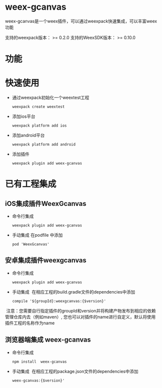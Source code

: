# weex-gcanvas
weex-gcanvas是一个weex插件，可以通过weexpack快速集成，可以丰富weex功能

支持的weexpack版本： >= 0.2.0
支持的WeexSDK版本： >= 0.10.0

# 功能

# 快速使用
- 通过weexpack初始化一个weextest工程
   ```
   weexpack create weextest
   ```
- 添加ios平台
   ```
   weexpack platform add ios
   ```
- 添加android平台
   ```
   weexpack platform add android
   ```
- 添加插件
  ```
  weexpack plugin add weex-gcanvas
  ```

# 已有工程集成
## iOS集成插件WeexGcanvas
- 命令行集成
  ```
  weexpack plugin add weex-gcanvas
  ```
- 手动集成
  在podfile 中添加
  ```
  pod 'WeexGcanvas'
  ```

## 安卓集成插件weexgcanvas
- 命令行集成
  ```
  weexpack plugin add weex-gcanvas
  ```
- 手动集成
  在相应工程的build.gradle文件的dependencies中添加
  ```
  compile '${groupId}:weexgcanvas:{$version}'
  ``` 
  注意：您需要自行指定插件的groupId和version并将构建产物发布到相应的依赖管理仓库内去（例如maven）, 您也可以对插件的name进行自定义，默认将使用插件工程的名称作为name


## 浏览器端集成 weex-gcanvas
- 命令行集成
  ```
  npm install  weex-gcanvas
  ```
- 手动集成
  在相应工程的package.json文件的dependencies中添加
  ```
  weex-gcanvas:{$version}'
  ``` 
  
